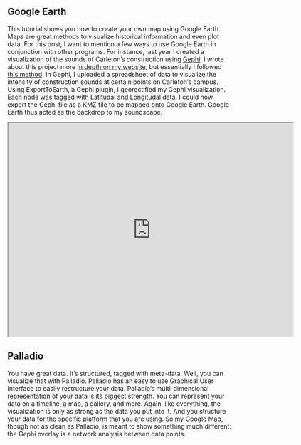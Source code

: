 <h2 id="google-earth">Google Earth</h2>
<p>This tutorial shows you how to create your own map using Google Earth. Maps are great methods to visualize historical information and even plot data. For this post, I want to mention a few ways to use Google Earth in conjunction with other programs. For instance, last year I created a visualization of the sounds of Carleton’s construction using <a href="http://gephi.org">Gephi</a>. I wrote about this project more <a href="http://bladesrob.com/digital-humanities/soundscapes-of-carleton-construction/">in depth on my website</a>, but essentially I followed <a href="http://allthingsgraphed.com/2014/08/09/us-airlines-graph/">this method</a>. In Gephi, I uploaded a spreadsheet of data to visualize the intensity of construction sounds at certain points on Carleton’s campus. Using ExportToEarth, a Gephi plugin, I georectified my Gephi visualization. Each node was tagged with Latitudal and Longitudal data. I could now export the Gephi file as a KMZ file to be mapped onto Google Earth. Google Earth thus acted as the backdrop to my soundscape.</p>
<iframe src="https://www.google.com/maps/d/embed?mid=zcAeui8IVHos.k1msMm1YMb-M" width="640" height="480"></iframe>
<h2 id="palladio">Palladio</h2>
<p>You have great data. It’s structured, tagged with meta-data. Well, you can visualize that with Palladio. Palladio has an easy to use Graphical User Interface to easily restructure your data. Palladio’s multi-dimensional representation of your data is its biggest strength. You can represent your data on a timeline, a map, a gallery, and more. Again, like everything, the visualization is only as strong as the data you put into it. And you structure your data for the specific platform that you are using. So my Google Map, though not as clean as Palladio, is meant to show something much different: the Gephi overlay is a network analysis between data points.</p>
